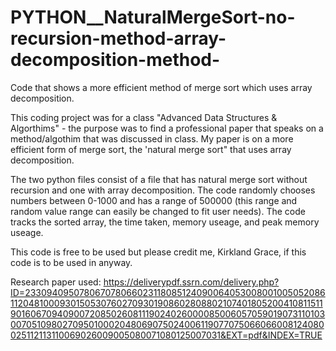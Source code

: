 # PYTHON__NaturalMergeSort-no-recursion-method-array-decomposition-method-
Code that shows a more efficient method of merge sort which uses array decomposition.

This coding project was for a class "Advanced Data Structures & Algorthims" - the purpose was to find a professional paper  that speaks on a method/algothim that was discussed in class. My paper is on a more efficient form of merge sort, the 'natural merge sort" that uses array decomposition. 

The two python files consist of a file that has natural merge sort without recursion and one with array decomposition. The code randomly chooses numbers between 0-1000 and has a range of 500000 (this range and random value range can easily be changed to fit user needs). The code tracks the sorted array, the time taken, memory useage, and peak memory useage. 

This code is free to be used but please credit me, Kirkland Grace, if this code is to be used in anyway.



Research paper used: 
https://deliverypdf.ssrn.com/delivery.php?ID=233094095078067078066023118085124090064053008001005052086112048100093015053076027093019086028088021074018052004108115119016067094090072085026081119024026000085006057059019073110103007051098027095010002048069075024006119077075066066008124080025112113110069026009005080071080125007031&EXT=pdf&INDEX=TRUE
